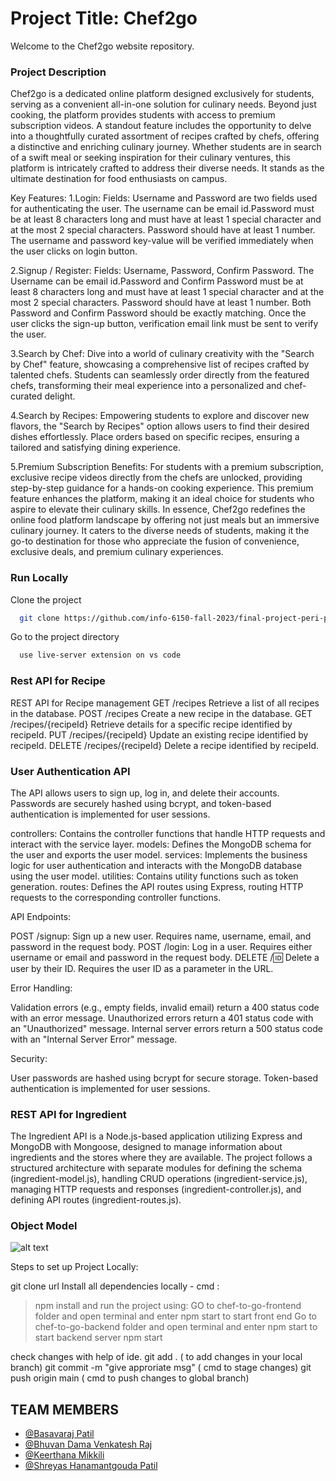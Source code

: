 
# Project Title: Chef2go

Welcome to the Chef2go website repository.

### Project Description
Chef2go is a dedicated online platform designed exclusively for students, serving as a convenient all-in-one solution for culinary needs. Beyond just cooking, the platform provides students with access to premium subscription videos. A standout feature includes the opportunity to delve into a thoughtfully curated assortment of recipes crafted by chefs, offering a distinctive and enriching culinary journey. Whether students are in search of a swift meal or seeking inspiration for their culinary ventures, this platform is intricately crafted to address their diverse needs. It stands as the ultimate destination for food enthusiasts on campus.

Key Features:
1.Login:
Fields: Username and Password are two fields used for authenticating the user. The username can be email id.Password must be at least 8 characters long and must have at least 1 special character and at the most 2 special characters. Password should have at least 1 number. The username and password key-value will be verified immediately when the user clicks on login button.

2.Signup / Register:
 Fields: Username, Password, Confirm Password. The Username can be email id.Password and Confirm Password must be at least 8 characters long and must have at least 1 special character and at the most 2 special characters. Password should have at least 1 number. Both Password and Confirm Password should be exactly matching. Once the user clicks the sign-up button, verification email link must be sent to verify the user.

3.Search by Chef:
Dive into a world of culinary creativity with the "Search by Chef" feature, showcasing a comprehensive list of recipes crafted by talented chefs.
Students can seamlessly order directly from the featured chefs, transforming their meal experience into a personalized and chef-curated delight.

4.Search by Recipes:
Empowering students to explore and discover new flavors, the "Search by Recipes" option allows users to find their desired dishes effortlessly.
Place orders based on specific recipes, ensuring a tailored and satisfying dining experience.

5.Premium Subscription Benefits:
For students with a premium subscription, exclusive recipe videos directly from the chefs are unlocked, providing step-by-step guidance for a hands-on cooking experience.
This premium feature enhances the platform, making it an ideal choice for students who aspire to elevate their culinary skills.
In essence, Chef2go redefines the online food platform landscape by offering not just meals but an immersive culinary journey. It caters to the diverse needs of students, making it the go-to destination for those who appreciate the fusion of convenience, exclusive deals, and premium culinary experiences.

### Run Locally

Clone the project

```bash
  git clone https://github.com/info-6150-fall-2023/final-project-peri-peri
```

Go to the project directory

```bash
  use live-server extension on vs code
```

### Rest API for Recipe

REST API for Recipe management
GET /recipes
Retrieve a list of all recipes in the database.
POST /recipes
Create a new recipe in the database.
GET /recipes/{recipeId}
Retrieve details for a specific recipe identified by recipeId.
PUT /recipes/{recipeId}
Update an existing recipe identified by recipeId.
DELETE /recipes/{recipeId}
Delete a recipe identified by recipeId.


### User Authentication API
The API allows users to sign up, log in, and delete their accounts. Passwords are securely hashed using bcrypt, and token-based authentication is implemented for user sessions.

controllers: Contains the controller functions that handle HTTP requests and interact with the service layer.
models: Defines the MongoDB schema for the user and exports the user model.
services: Implements the business logic for user authentication and interacts with the MongoDB database using the user model.
utilities: Contains utility functions such as token generation.
routes: Defines the API routes using Express, routing HTTP requests to the corresponding controller functions.

API Endpoints:

POST /signup: Sign up a new user. Requires name, username, email, and password in the request body.
POST /login: Log in a user. Requires either username or email and password in the request body.
DELETE /:id: Delete a user by their ID. Requires the user ID as a parameter in the URL.

Error Handling:

Validation errors (e.g., empty fields, invalid email) return a 400 status code with an error message.
Unauthorized errors return a 401 status code with an "Unauthorized" message.
Internal server errors return a 500 status code with an "Internal Server Error" message.

Security:

User passwords are hashed using bcrypt for secure storage.
Token-based authentication is implemented for user sessions.


### REST API for Ingredient
The Ingredient API is a Node.js-based application utilizing Express and MongoDB with Mongoose, designed to manage information about ingredients and the stores where they are available. The project follows a structured architecture with separate modules for defining the schema (ingredient-model.js), handling CRUD operations (ingredient-service.js), managing HTTP requests and responses (ingredient-controller.js), and defining API routes (ingredient-routes.js). 

### Object Model

![alt text](https://github.com/info-6150-fall-2023/final-project-peri-peri/blob/main/docs/Chef2go.png)

Steps to set up Project Locally:

git clone url Install all dependencies locally - cmd :
> npm install
and run the project using:
> GO to chef-to-go-frontend folder and open terminal and enter npm start to start front end
> Go to chef-to-go-backend folder and open terminal and enter npm start to start backend server
> npm start 


check changes with help of ide. git add . ( to add changes in your local branch) git commit -m "give approriate msg" ( cmd to stage changes) git push origin main ( cmd to push changes to global branch)

## TEAM MEMBERS

- [@Basavaraj Patil](https://github.com/basupatil1213)
- [@Bhuvan Dama Venkatesh Raj](https://github.com/BhuvanDV)
- [@Keerthana Mikkili](https://github.com/keerthanamikkili)
- [@Shreyas Hanamantgouda Patil](https://github.com/shreyes-patil)
